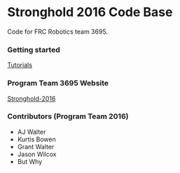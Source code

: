 # Stronghold 2016 Code Base
Code for FRC Robotics team 3695.

### Getting started
[Tutorials](/tutorial/)

### Program Team 3695 Website
[Stronghold-2016](http://redinquisitive.github.io/Stronghold-2016/)

### Contributors (Program Team 2016)
- AJ Walter
- Kurtis Bowen
- Grant Walter
- Jason Wilcox
- But Why